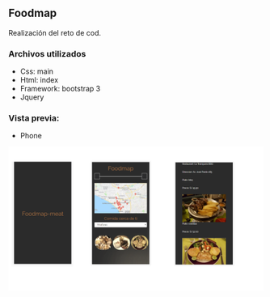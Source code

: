 ## Foodmap

Realización del reto de cod.

### Archivos utilizados

+ Css: main
+ Html: index
+ Framework: bootstrap 3
+ Jquery


### Vista previa:
+ Phone

!['Phone'](assets/images/mobile.png)
